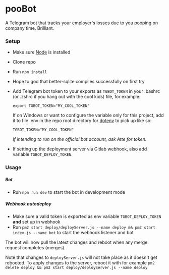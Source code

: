# pooBot
A Telegram bot that tracks your employer's losses due to you pooping on company time. Brilliant.

### Setup
- Make sure [Node](https://nodejs.org/) is installed
- Clone repo
- Run `npm install`
- Hope to god that better-sqlite compiles successfully on first try
- Add Telegram bot token to your exports as `TGBOT_TOKEN` in your .bashrc (or .zshrc if you hang out with the cool kids) file, for example:
	```
	export TGBOT_TOKEN="MY_COOL_TOKEN"
	```
	If on Windows or want to configure the variable only for this project, add it to file .env in the repo root directory for [dotenv](https://github.com/motdotla/dotenv) to pick up like so:
	```
	TGBOT_TOKEN="MY_COOL_TOKEN"
	```
	*If intending to run on the official bot account, ask Atte for token.*
	
- If setting up the deployment server via Gitlab webhook, also add variable `TGBOT_DEPLOY_TOKEN`.

### Usage
##### Bot
- Run `npm run dev` to start the bot in development mode
##### Webhook autodeploy
- Make sure a valid token is exported as env variable `TGBOT_DEPLOY_TOKEN` **and** set up in webhook
- Run `pm2 start deploy/deployServer.js --name deploy && pm2 start index.js --name bot` to start the webhook listener and bot

The bot will now pull the latest changes and reboot when any merge request completes (merges).

Note that changes to `deployServer.js` will not take place as it doesn't get rebooted. To apply changes to the server, reboot it with for example `pm2 delete deploy && pm2 start deploy/deployServer.js --name deploy`